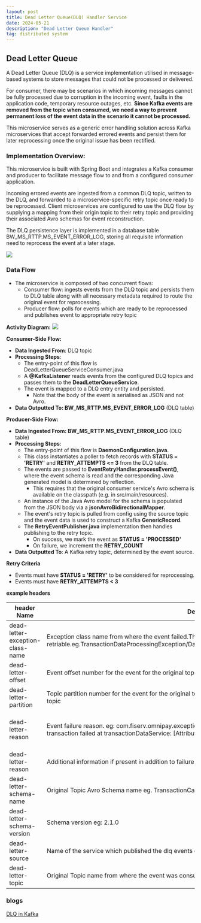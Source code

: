 ```yaml
---
layout: post
title: Dead Letter Queue(DLQ) Handler Service
date: 2024-05-21
description: "Dead Letter Queue Handler"
tag: distributed system
---
```


## Dead Letter Queue

A Dead Letter Queue (DLQ) is a service implementation utilised in message-based systems to store messages that could not be processed or delivered.

For consumer, there may be scenarios in which incoming messages cannot be fully processed due to corruption in the incoming event, faults in the application code, temporary resource outages, etc. **Since Kafka events are removed from the topic when consumed, we need a way to prevent permanent loss of the event data in the scenario it cannot be processed.**

This microservice serves as a generic error handling solution across Kafka microservices that accept forwarded errored events and persist them for later reprocessing once the original issue has been rectified.

### Implementation Overview:

This microservice is built with Spring Boot and integrates a Kafka consumer and producer to facilitate message flow to and from a configured consumer application.

Incoming errored events are ingested from a common DLQ topic, written to the DLQ, and forwarded to a microservice-specific retry topic once ready to be reprocessed. Client microservices are configured to use the DLQ flow by supplying a mapping from their origin topic to their retry topic and providing their associated Avro schemas for event reconstruction.

The DLQ persistence layer is implemented in a database table BW_MS_RTTP.MS_EVENT_ERROR_LOG, storing all requisite information need to reprocess the event at a later stage.

<img src="/images/Kafka DQL/DLQ Kafka.png">
<!-- ![image](https://github.com/user-attachments/assets/96c031b3-ca6e-46cc-8bc0-056db1e97ef3) -->

### Data Flow

- The microservice is composed of two concurrent flows:
  - Consumer flow: ingests events from the DLQ topic and persists them to DLQ table along with all necessary metadata required to route the original event for reprocessing.
  - Producer flow: polls for events which are ready to be reprocessed and publishes event to appropriate retry topic

**Activity Diagram:**
<img src="/images/Kafka DQL/activity diagram.png">

<!-- ![image](https://github.com/user-attachments/assets/cb2b347d-745f-42dc-9e44-2b551641335b) -->

**Consumer-Side Flow:**

- **Data Ingested From**: DLQ topic
- **Processing Steps**:
  - The entry-point of this flow is DeadLetterQueueServiceConsumer.java
  - A **@KafkaListener** reads events from the configured DLQ topics and passes them to the **DeadLetterQueueService**.
  - The event is mapped to a DLQ entry entity and persisted.
    - Note that the body of the event is serialised as JSON and not Avro.
- **Data Outputted To: BW_MS_RTTP.MS_EVENT_ERROR_LOG** (DLQ table)

**Producer-Side Flow:**

- **Data Ingested From: BW_MS_RTTP.MS_EVENT_ERROR_LOG** (DLQ table)
- **Processing Steps**:
  - The entry-point of this flow is **DaemonConfiguration.java**.
  - This class instantiates a poller to fetch records with **STATUS = 'RETRY'** and **RETRY_ATTEMPTS <= 3** from the DLQ table.
  - The events are passed to **EventRetryHandler.processEvent()**, where the event schema is read and the corresponding Java generated model is determined by reflection.
    - This requires that the original consumer service's Avro schema is available on the classpath (e.g. in src/main/resources).
  - An instance of the Java Avro model for the schema is populated from the JSON body via a **jsonAvroBidirectionalMapper**.
  - The event's retry topic is pulled from config using the source topic and the event data is used to construct a Kafka **GenericRecord**.
  - The **RetryEventPublisher.java** implementation then handles publishing to the retry topic.
    - On success, we mark the event as **STATUS = 'PROCESSED'**
    - On failure, we increment the **RETRY_COUNT**
- **Data Outputted To**: A Kafka retry topic, determined by the event source.

**Retry Criteria**

- Events must have **STATUS = 'RETRY'** to be considered for reprocessing.
- Events must have **RETRY_ATTEMPTS < 3**

**example headers**

| header Name                      | Description                                                                                                                                                                                                                | Required                                                    |
| -------------------------------- | -------------------------------------------------------------------------------------------------------------------------------------------------------------------------------------------------------------------------- | ----------------------------------------------------------- |
| dead-letter-exception-class-name | Exception class name from where the event failed.This will be use to classify the exceptions as retriable or non-retriable.eg.TransactionDataProcessingException/DatabaseProcessingException/KafkaDeserializationException | YES                                                         |
| dead-letter-offset               | Event offset number for the event for the original topic. This could either be from primary topic or the retry topic                                                                                                       | YES                                                         |
| dead-letter-partition            | Topic partition number for the event for the original topic. This could either be from primary topic or the retry topic                                                                                                    | YES                                                         |
| dead-letter-reason               | Event failure reason. eg: com.fiserv.omnipay.exception.TransactionDataProcessingException: Processing of the transaction failed at transactionDataService: [Attribute:fdms80_0607_4_31].                                   | Optional Incase of deserialization issue this could be null |
| dead-letter-reason               | Additional information if present in addition to failure cause                                                                                                                                                             | Opt                                                         |
| dead-letter-schema-name          | Original Topic Avro Schema name eg. TransactionCanonicalModel                                                                                                                                                              | Opt                                                         |
| dead-letter-schema-version       | Schema version eg: 2.1.0                                                                                                                                                                                                   | Opt                                                         |
| dead-letter-source               | Name of the service which published the dlq events eg omnipay-fee-consumer-service                                                                                                                                         | YES                                                         |
| dead-letter-topic                | Original Topic name from where the event was consumed                                                                                                                                                                      | YES                                                         |

### blogs

[DLQ in Kafka](https://www.kai-waehner.de/blog/2022/05/30/error-handling-via-dead-letter-queue-in-apache-kafka/)

